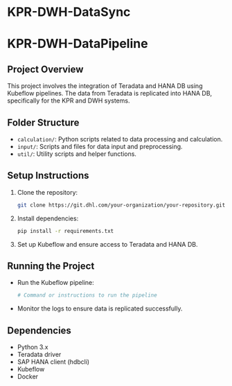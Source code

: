 # KPR-DWH-DataSync
# KPR-DWH-DataPipeline

## Project Overview
This project involves the integration of Teradata and HANA DB using Kubeflow pipelines. The data from Teradata is replicated into HANA DB, specifically for the KPR and DWH systems.

## Folder Structure
- `calculation/`: Python scripts related to data processing and calculation.
- `input/`: Scripts and files for data input and preprocessing.
- `util/`: Utility scripts and helper functions.

## Setup Instructions
1. Clone the repository:
    ```bash
    git clone https://git.dhl.com/your-organization/your-repository.git
    ```
2. Install dependencies:
    ```bash
    pip install -r requirements.txt
    ```

3. Set up Kubeflow and ensure access to Teradata and HANA DB.

## Running the Project
- Run the Kubeflow pipeline:
    ```bash
    # Command or instructions to run the pipeline
    ```
- Monitor the logs to ensure data is replicated successfully.

## Dependencies
- Python 3.x
- Teradata driver
- SAP HANA client (hdbcli)
- Kubeflow
- Docker

